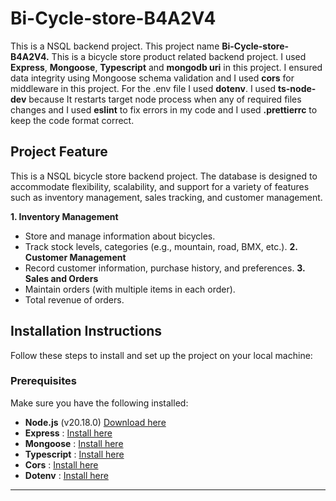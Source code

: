 # Bi-Cycle-store-B4A2V4

This is a NSQL backend project. This project name **Bi-Cycle-store-B4A2V4.** This is a bicycle store product related backend project. I used **Express**, **Mongoose**, **Typescript** and **mongodb uri** in this project. I ensured data integrity using Mongoose schema validation and I used **cors** for middleware in this project. For the .env file I used **dotenv**. I used **ts-node-dev** because It restarts target node process when any of required files changes and I used **eslint** to fix errors in my code and I used **.prettierrc** to keep the code format correct.

## Project Feature

This is a NSQL bicycle store backend project. The database is designed to accommodate flexibility, scalability, and support for a variety of features such as inventory management, sales tracking, and customer management.

**1. Inventory Management**

- Store and manage information about bicycles.
- Track stock levels, categories (e.g., mountain, road, BMX, etc.).
  **2. Customer Management**
- Record customer information, purchase history, and preferences.
  **3. Sales and Orders**
- Maintain orders (with multiple items in each order).
- Total revenue of orders.

## Installation Instructions

Follow these steps to install and set up the project on your local machine:

### Prerequisites

Make sure you have the following installed:

- **Node.js** (v20.18.0) [Download here](https://nodejs.org/en/download/package-manager)
- **Express** : [Install here](https://expressjs.com/en/starter/installing.html)
- **Mongoose** : [Install here](https://mongoosejs.com/docs/index.html)
- **Typescript** : [Install here](https://www.typescriptlang.org/download/)
- **Cors** : [Install here](https://www.npmjs.com/package/cors)
- **Dotenv** : [Install here](https://www.npmjs.com/package/dotenv)

---
